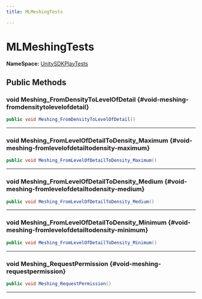 ```yaml
---
title: MLMeshingTests

---
```


# MLMeshingTests



**NameSpace:** 
[UnitySDKPlayTests](/versioned_docs/version-02-Aug-2023/unity-api/api/UnitySDKPlayTests/UnitySDKPlayTests.md) 








## Public Methods

### void Meshing_FromDensityToLevelOfDetail {#void-meshing-fromdensitytolevelofdetail}

```csharp
public void Meshing_FromDensityToLevelOfDetail()
```






-----------

### void Meshing_FromLevelOfDetailToDensity_Maximum {#void-meshing-fromlevelofdetailtodensity-maximum}

```csharp
public void Meshing_FromLevelOfDetailToDensity_Maximum()
```






-----------

### void Meshing_FromLevelOfDetailToDensity_Medium {#void-meshing-fromlevelofdetailtodensity-medium}

```csharp
public void Meshing_FromLevelOfDetailToDensity_Medium()
```






-----------

### void Meshing_FromLevelOfDetailToDensity_Minimum {#void-meshing-fromlevelofdetailtodensity-minimum}

```csharp
public void Meshing_FromLevelOfDetailToDensity_Minimum()
```






-----------

### void Meshing_RequestPermission {#void-meshing-requestpermission}

```csharp
public void Meshing_RequestPermission()
```






-----------


